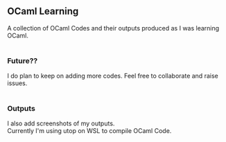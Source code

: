 ## OCaml Learning
A collection of OCaml Codes and their outputs produced as I was learning OCaml.</br> </br>


### Future??
I do plan to keep on adding more codes. Feel free to collaborate and raise issues. </br> </br>

### Outputs
I also add screenshots of my outputs.</br>
Currently I'm using utop on WSL to compile OCaml Code. </br> 
